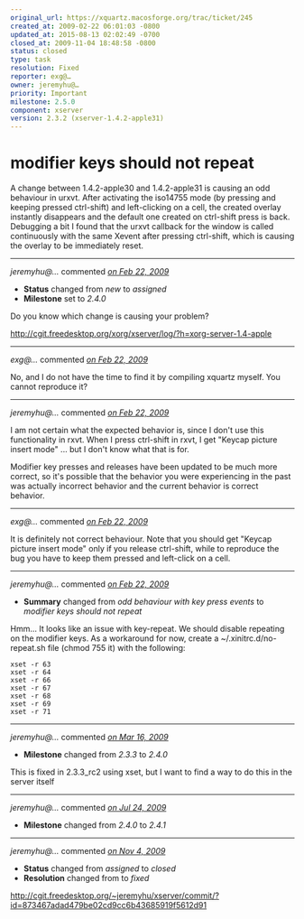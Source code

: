 ```yaml
---
original_url: https://xquartz.macosforge.org/trac/ticket/245
created_at: 2009-02-22 06:01:03 -0800
updated_at: 2015-08-13 02:02:49 -0700
closed_at: 2009-11-04 18:48:58 -0800
status: closed
type: task
resolution: Fixed
reporter: exg@…
owner: jeremyhu@…
priority: Important
milestone: 2.5.0
component: xserver
version: 2.3.2 (xserver-1.4.2-apple31)
---
```


modifier keys should not repeat
===============================


A change between 1.4.2-apple30 and 1.4.2-apple31 is causing an odd behaviour in urxvt. After activating the iso14755 mode (by pressing and keeping pressed ctrl-shift) and left-clicking on a cell, the created overlay instantly disappears and the default one created on ctrl-shift press is back. Debugging a bit I found that the urxvt callback for the window is called continuously with the same Xevent after pressing ctrl-shift, which is causing the overlay to be immediately reset.



---

*jeremyhu@…* commented *[on Feb 22, 2009](https://xquartz.macosforge.org/trac/ticket/245#comment:1 "February 22, 2009 at 11:49 AM PST")*

-   **Status** changed from *new* to *assigned*
-   **Milestone** set to *2.4.0*

Do you know which change is causing your problem?

<http://cgit.freedesktop.org/xorg/xserver/log/?h=xorg-server-1.4-apple>



---

*exg@…* commented *[on Feb 22, 2009](https://xquartz.macosforge.org/trac/ticket/245#comment:2 "February 22, 2009 at 3:10 PM PST")*

No, and I do not have the time to find it by compiling xquartz myself. You cannot reproduce it?



---

*jeremyhu@…* commented *[on Feb 22, 2009](https://xquartz.macosforge.org/trac/ticket/245#comment:3 "February 22, 2009 at 9:20 PM PST")*

I am not certain what the expected behavior is, since I don't use this functionality in rxvt. When I press ctrl-shift in rxvt, I get "Keycap picture insert mode" ... but I don't know what that is for.

Modifier key presses and releases have been updated to be much more correct, so it's possible that the behavior you were experiencing in the past was actually incorrect behavior and the current behavior is correct behavior.



---

*exg@…* commented *[on Feb 22, 2009](https://xquartz.macosforge.org/trac/ticket/245#comment:4 "February 22, 2009 at 9:50 PM PST")*

It is definitely not correct behaviour. Note that you should get "Keycap picture insert mode" only if you release ctrl-shift, while to reproduce the bug you have to keep them pressed and left-click on a cell.



---

*jeremyhu@…* commented *[on Feb 22, 2009](https://xquartz.macosforge.org/trac/ticket/245#comment:5 "February 22, 2009 at 11:51 PM PST")*

-   **Summary** changed from *odd behaviour with key press events* to *modifier keys should not repeat*

Hmm... It looks like an issue with key-repeat. We should disable repeating on the modifier keys. As a workaround for now, create a ~/.xinitrc.d/no-repeat.sh file (chmod 755 it) with the following:

    xset -r 63
    xset -r 64
    xset -r 66
    xset -r 67
    xset -r 68
    xset -r 69
    xset -r 71


---

*jeremyhu@…* commented *[on Mar 16, 2009](https://xquartz.macosforge.org/trac/ticket/245#comment:6 "March 16, 2009 at 10:50 AM PDT")*

-   **Milestone** changed from *2.3.3* to *2.4.0*

This is fixed in 2.3.3\_rc2 using xset, but I want to find a way to do this in the server itself



---

*jeremyhu@…* commented *[on Jul 24, 2009](https://xquartz.macosforge.org/trac/ticket/245#comment:7 "July 24, 2009 at 11:36 PM PDT")*

-   **Milestone** changed from *2.4.0* to *2.4.1*



---

*jeremyhu@…* commented *[on Nov 4, 2009](https://xquartz.macosforge.org/trac/ticket/245#comment:8 "November 4, 2009 at 6:48 PM PST")*

-   **Status** changed from *assigned* to *closed*
-   **Resolution** changed from to *fixed*

<http://cgit.freedesktop.org/~jeremyhu/xserver/commit/?id=873467adad479be02cd9cc6b43685919f5612d91>



